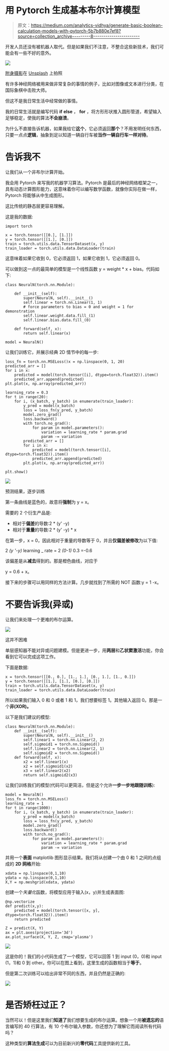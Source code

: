 # 用 Pytorch 生成基本布尔计算模型

> 原文：<https://medium.com/analytics-vidhya/generate-basic-boolean-calculation-models-with-pytorch-5b7b880e7ef8?source=collection_archive---------8----------------------->

开发人员还没有被机器人取代。但是如果我们不注意，不整合这些新技术，我们可能会有一些不好的意外。

![](img/0ed3a27757527f34bd41b5089bf2ca65.png)

[附身摄影](https://unsplash.com/@possessedphotography?utm_source=unsplash&utm_medium=referral&utm_content=creditCopyText)在 [Unsplash](https://unsplash.com/s/photos/intelligence?utm_source=unsplash&utm_medium=referral&utm_content=creditCopyText) 上拍照

有许多神经网络被用来做非常复杂的事情的例子，比如对图像或文本进行分类，在国际象棋中击败大师。

但这不是我日常生活中经常做的事情。

我的日常生活就是编写代码 **if** **else** ， **for** ，将方形形状推入圆形管道，希望输入足够稳定，使我的算法**不会崩溃**。

为什么不直接告诉机器，如果我给它**这个**，它必须返回**那个**？不用发明任何东西，只要一点点**逻辑**，抽象到足以知道一辆自行车被**当作一辆自行车一样对待**。

# 告诉我不

让我们从一个非布尔计算开始。

我会用 Pytorch 来写我的机器学习算法。Pytorch 是最后的神经网络框架之一，具有动态计算图形能力，这意味着你可以编写数学函数，就像你实际在做一样，Pytorch 将能够从中生成图形。

这比传统的静态层更容易理解。

这是我的数据:

```
import torch

x = torch.tensor([[0.], [1.]])
y = torch.tensor([[1.], [0.]])
train = torch.utils.data.TensorDataset(x, y)
train_loader = torch.utils.data.DataLoader(train)
```

这意味着如果它收到 0，它必须返回 1，如果它收到 1，它必须返回 0。

可以做到这一点的最简单的模型是一个线性函数 y = weight * x + bias。代码如下:

```
class NeuralN(torch.nn.Module):

    def __init__(self):
        super(NeuralN, self).__init__()
        self.linear = torch.nn.Linear(1, 1)
        # force parameters to bias = 0 and weight = 1 for demonstration
        self.linear.weight.data.fill_(1)
        self.linear.bias.data.fill_(0)

    def forward(self, x):
        return self.linear(x)

model = NeuralN()
```

让我们训练它，并展示经典 2D 情节中的每一步:

```
loss_fn = torch.nn.MSELoss()x = np.linspace(0, 1, 20)
predicted_arr = []
for i in x:
    predicted = model(torch.tensor([i], dtype=torch.float32)).item()
    predicted_arr.append(predicted)
plt.plot(x, np.array(predicted_arr))

learning_rate = 0.3
for t in range(20):
    for i, (x_batch, y_batch) in enumerate(train_loader):
        y_pred = model(x_batch)
        loss = loss_fn(y_pred, y_batch)
        model.zero_grad()
        loss.backward()
        with torch.no_grad():
            for param in model.parameters():
                variation = learning_rate * param.grad
                param -= variation
        predicted_arr = []
        for i in x:
            predicted = model(torch.tensor([i], dtype=torch.float32)).item()
            predicted_arr.append(predicted)
        plt.plot(x, np.array(predicted_arr))

plt.show()
```

![](img/7a8054fb0cde2ae321fdd7da954171a3.png)

预测结果，逐步训练

第一条曲线是蓝色的，故意将**强制**为 y = x。

需要的 2 个衍生产品是:

*   相对于**偏差**的导数:2 * (y' -y)
*   相对于**重量**的导数:2 * (y' -y) * x

在第一步，x = 0，因此相对于重量的导数等于 0，并且**仅偏差被修改**为以下值:

2 *(y '-y)* learning _ rate = 2 *(0-1)* 0.3 =-0.6

该偏差是从**减去**得到的。那是橙色曲线，对应于

y = 0.6 + x。

接下来的步骤可以用同样的方法计算。几步就找到了所需的 NOT 函数:y = 1 -x。

# 不要告诉我(异或)

让我们来处理一个更难的布尔运算。

![](img/f2c1c9de04aad4473725cebbeb4f36ab.png)

这并不困难

单层感知器不能对异或问题建模。但是更进一步，用**两层**和**乙状窦激活**功能，你会看到它可以完成这项工作。

下面是数据:

```
x = torch.tensor([[0., 0.], [1., 1.], [0., 1.], [1., 0.]])
y = torch.tensor([[1.], [1.], [0.], [0.]])
train = torch.utils.data.TensorDataset(x, y)
train_loader = torch.utils.data.DataLoader(train)
```

所以如果我们输入 0 和 0 或者 1 和 1，我们想要标签 1。其他输入返回 0。那是一个**非(XOR)。**

以下是我们建议的模型:

```
class NeuralN(torch.nn.Module):
    def __init__(self):
        super(NeuralN, self).__init__()
        self.linear1 = torch.nn.Linear(2, 2)
        self.sigmoid1 = torch.nn.Sigmoid()
        self.linear2 = torch.nn.Linear(2, 1)
        self.sigmoid2 = torch.nn.Sigmoid()
    def forward(self, x):
        x2 = self.linear1(x)
        x2 = self.sigmoid1(x2)
        x3 = self.linear2(x2)
        return self.sigmoid2(x3)
```

让我们训练我们的模型(代码可以更简洁，但是这个允许**一步一步地跟随训练**):

```
model = NeuralN()
loss_fn = torch.nn.MSELoss()
learning_rate = 1
for t in range(1000):
    for i, (x_batch, y_batch) in enumerate(train_loader):
        y_pred = model(x_batch)
        loss = loss_fn(y_pred, y_batch)
        model.zero_grad()
        loss.backward()
        with torch.no_grad():
            for param in model.parameters():
                variation = learning_rate * param.grad
                param -= variation
```

并用一个**表面** matplotlib 图形显示结果。我们将从创建一个由 0 和 1 之间的点组成的 **2D 网格**开始:

```
xdata = np.linspace(0,1,10)
ydata = np.linspace(0,1,10)
X,Y = np.meshgrid(xdata, ydata)
```

创建一个*矢量化*函数，将模型应用于输入(x，y)并生成表面图:

```
@np.vectorize
def predict(x,y):
    predicted = model(torch.tensor([x, y], dtype=torch.float32)).item()
    return predicted

Z = predict(X, Y)
ax = plt.axes(projection='3d')
ax.plot_surface(X, Y, Z, cmap='plasma')
```

![](img/f762315ef6c698c49246132607b7584d.png)

这是你的！我们的小代码生成了一个模型，它可以回答 1 到 input (0，0)和 input (1，1)和 0 到 other。你可以在图上看到，这里生成的函数相当于**等于**。

但是第二次训练可以给出非常不同的东西，并且仍然是正确的:

![](img/339b914b2af0b81f25f64888e30fc673.png)

# 是否矫枉过正？

当然可以！但是这里我们**知道了**我们想要生成的布尔运算。想象一个用**被遗忘的**语言编写的 40 行算法，有 10 个布尔输入参数，你还想为了理解它而阅读所有代码吗？

这种类型的**算法生成**可以为目前新兴的**零代码**工具提供新的工具。